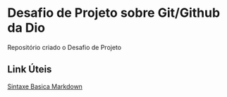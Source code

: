 # Desafio de Projeto sobre Git/Github da Dio
Repositório criado o Desafio de Projeto

## Link Úteis
[Sintaxe Basica Markdown](https://www.markdownguide.org/basic-syntax/)
